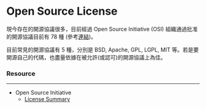 # Open Source License

<script type="text/javascript" src="../js/general.js"></script>

現今存在的開源協議很多，目前經過 Open Source Initiative (OSI) 組織通過批准的開源協議目前有 78 種 (參考[連結](https://opensource.org/licenses/alphabetical))。

目前常見的開源協議有 5 種，分別是 BSD, Apache, GPL, LGPL, MIT 等。若是要開源自己的代碼，也盡量依據在被允許(或認可)的開源協議上為佳。

### Resource
---

* Open Source Initiative
  * [License Summary](https://opensource.org/licenses/alphabetical)


